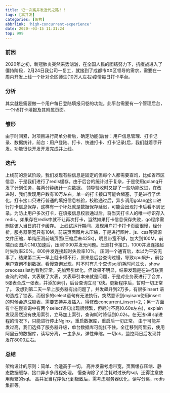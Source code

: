 ```yaml
---
title: 记一次高并发迭代之路！！
tags: [高并发]
categories: [架构]
abbrlink: 'high-concurrent-experience'
date: 2020--03-15 11:31:24
top: 999
---
```


### 前因
2020年之初，新冠肺炎突然来势汹汹，在全国人民的团结努力下，抗疫战进入了僵持阶段，2月24日我公司一复工，就接到了成都市XX区领导的需求，需要在一周内开发上线一个针对全区师生(10万人左右)疫情每日打卡平台。

### 分析
其实就是需要做一个用户每日登陆填报问卷的功能。此平台需要有一个管理后台，一个h5打卡填报及其附属页面。

### 雏形
由于时间紧，对项目进行简单分析后，确定功能(后台：用户信息管理、打卡记录、数据统计，前台：用户登陆、打卡、快速打卡、打卡记录)后，我们就着手开发。功能很快开发开发完成并上线。

### 迭代
上线前的测试阶段，我们发现有些信息是固定的但每个人都需要查询，比如省市区信息，于是我们进行了redis缓存。由于后台的统计过于复杂，于是使用golang开发了计划任务，每两分钟统计一次数据。
领导验收时又提了一些功能改进，在改进时，我们发现用户数有10万左右，单一的打卡接口可能会堵塞，于是进行了优化，打卡接口只进行普通的填报信息校验，校验通过后，异步调用golang接口进行打卡信息保存，这样有一个坏处就是数据保存延迟，可能会出现打卡后看不到记录。为防止用户多次打卡，在填报信息校验通过后，将当天打卡人的唯一标识存入redis，如果存在redis中就不让再次打卡，当然如果打卡信息保存失败，go程序需删除该人当日的打卡缓存。
上线试运行期间，发现用户打卡打卡页面很慢，经分析，服务器带宽只有10M，前端页面图片未压缩，于是进行图片、js、css等资源文件压缩，单纯压测前端页面(压缩后未425k)，明显带宽不够，加大到100M，前端页面图片CND加速后，压测1000并发无问题。压测打卡接口，1000并发连接超时失败率20%，800并发连接超时失败率10%。
压测一个通宵后，本以为平安无事了，结果第二天一早上就卡得不行，原来是后台查询过慢，导致cpu飙升，前台用户查询不到数据，看慢查询发现，时不时有几个查询sql消耗时间过长，show preocesslist也看到异常。先加索引优化，但效果不明显，结果发现是在进行联表查询的时候，大表联了大表，大表牵引本来就是问题，于是对业务表进行了合并，5张表合成一张表，并添加索引，后台查询立马飞快。更新程序后，暂时一切正常了。
没想到第二天一早上服务器有出问题了，并发飙升到2万多，有很多insert 语句造成了锁表，而很多的select语句有无法执行。突然意识到myisam使用insert的时候会造成锁表，需要支持并发插入，得修改concurrent_insert=2,；另一方面有个在慢查询中有两个select语句出现很频繁，但耗时不高(0.60s左右)，explain发现居然没有使用索引，立马加上索引，查询耗时降低到0.02s。在无法kill sql进程的情况下，只能进行停止Nginx，重启数据库，重启后一切正常。
由于可能并发过高，我们选择了服务器升级，单台数据库可能扛不住。全迁移到阿里云，使用阿里云的数据库，读写分离，一主多从，弹性伸缩。一切ok，监控两日后发现并发在8000左右。

### 总结
架构设计的原则：简单、合适高于一切。
高并发需考虑带宽，页面缓存压缩、静态数据缓存、接口异步多线程处理。
慢查询除了关注耗时过长的sql，还得注意使用频繁的sql。
高并发当程序优化到极致后，需考虑服务器优化，读写分离，redis集群等。